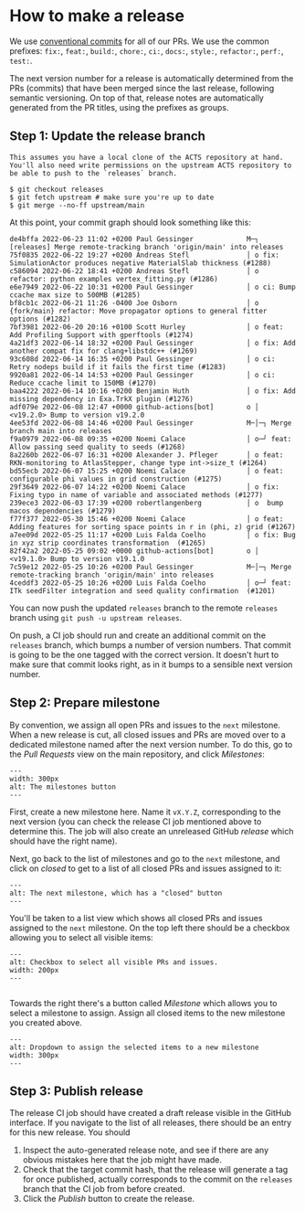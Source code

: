 # How to make a release

We use [conventional commits](https://www.conventionalcommits.org/en/v1.0.0/#summary) for all of our PRs. We use the common prefixes: `fix:`, `feat:`, `build:`, `chore:`, `ci:`, `docs:`, `style:`, `refactor:`, `perf:`, `test:`.

The next version number for a release is automatically determined from the PRs (commits) that have been merged since the last release, following semantic versioning. On top of that, release notes are automatically generated from the PR titles, using the prefixes as groups.

## Step 1: Update the release branch

```{note}
This assumes you have a local clone of the ACTS repository at hand.
You'll also need write permissions on the upstream ACTS repository to be able to push to the `releases` branch.
```


```console
$ git checkout releases
$ git fetch upstream # make sure you're up to date
$ git merge --no-ff upstream/main
```

At this point, your commit graph should look something like this:

```
de4bffa 2022-06-23 11:02 +0200 Paul Gessinger             M─┐ [releases] Merge remote-tracking branch 'origin/main' into releases
75f0835 2022-06-22 19:27 +0200 Andreas Stefl              │ o fix: SimulationActor produces negative MaterialSlab thickness (#1288)
c586094 2022-06-22 18:41 +0200 Andreas Stefl              │ o refactor: python examples vertex_fitting.py (#1286)
e6e7949 2022-06-22 10:31 +0200 Paul Gessinger             │ o ci: Bump ccache max size to 500MB (#1285)
bf8cb1c 2022-06-21 11:26 -0400 Joe Osborn                 │ o {fork/main} refactor: Move propagator options to general fitter options (#1282)
7bf3981 2022-06-20 20:16 +0100 Scott Hurley               │ o feat: Add Profiling Support with gperftools (#1274)
4a21df3 2022-06-14 18:32 +0200 Paul Gessinger             │ o fix: Add another compat fix for clang+libstdc++ (#1269)
93c608d 2022-06-14 16:35 +0200 Paul Gessinger             │ o ci: Retry nodeps build if it fails the first time (#1283)
9920a81 2022-06-14 14:53 +0200 Paul Gessinger             │ o ci: Reduce ccache limit to 150MB (#1270)
baa4222 2022-06-14 10:16 +0200 Benjamin Huth              │ o fix: Add missing dependency in Exa.TrkX plugin (#1276)
adf079e 2022-06-08 12:47 +0000 github-actions[bot]        o │ <v19.2.0> Bump to version v19.2.0
4ee53fd 2022-06-08 14:46 +0200 Paul Gessinger             M─│─┐ Merge branch main into releases
f9a0979 2022-06-08 09:35 +0200 Noemi Calace               │ o─┘ feat: Allow passing seed quality to seeds (#1268)
8a2260b 2022-06-07 16:31 +0200 Alexander J. Pfleger       │ o feat: RKN-monitoring to AtlasStepper, change type int->size_t (#1264)
bd55ecb 2022-06-07 15:25 +0200 Noemi Calace               │ o feat: configurable phi values in grid construction (#1275)
29f3649 2022-06-07 14:22 +0200 Noemi Calace               │ o fix: Fixing typo in name of variable and associated methods (#1277)
239ece3 2022-06-03 17:39 +0200 robertlangenberg           │ o  bump macos dependencies (#1279)
f77f377 2022-05-30 15:46 +0200 Noemi Calace               │ o feat: Adding features for sorting space points in r in (phi, z) grid (#1267)
a7ee09d 2022-05-25 11:17 +0200 Luis Falda Coelho          │ o fix: Bug in xyz strip coordinates transformation  (#1265)
82f42a2 2022-05-25 09:02 +0000 github-actions[bot]        o │ <v19.1.0> Bump to version v19.1.0
7c59e12 2022-05-25 10:26 +0200 Paul Gessinger             M─│─┐ Merge remote-tracking branch 'origin/main' into releases
4ceddf3 2022-05-25 10:26 +0200 Luis Falda Coelho          │ o─┘ feat: ITk seedFilter integration and seed quality confirmation  (#1201)
```

You can now push the updated `releases` branch to the remote `releases` branch using `git push -u upstream releases`. 

On push, a CI job should run and create an additional commit on the `releases` branch, which bumps a number of version numbers. That commit is going to be the one tagged with the correct version. It doesn't hurt to make sure that commit looks right, as in it bumps to a sensible next version number.


## Step 2: Prepare milestone

By convention, we assign all open PRs and issues to the `next` milestone. When a new release is cut, all closed issues and PRs are moved over to a dedicated milestone named after the next version number. To do this, go to the *Pull Requests* view on the main repository, and click *Milestones*:

```{image} /figures/release/milestones.png
---
width: 300px
alt: The milestones button
---
```

First, create a new milestone here. Name it `vX.Y.Z`, corresponding to the next version (you can check the release CI job mentioned above to determine this. The job will also create an unreleased GitHub *release* which should have the right name).

Next, go back to the list of milestones and go to the `next` milestone, and click on *closed* to get to a list of all closed PRs and issues assigned to it:

```{image} /figures/release/next_milestone.png
---
alt: The next milestone, which has a "closed" button
---
```

You'll be taken to a list view which shows all closed PRs and issues assigned to the `next` milestone. On the top left there should be a checkbox allowing you to select all visible items:

```{image} /figures/release/select_all_closed.png
---
alt: Checkbox to select all visible PRs and issues.
width: 200px
---
```

```{note} The checkbox will only select the items on the visible page. If there are many items, it's possible you'll have to redo this step until it has been applied to all items.
```

Towards the right there's a button called *Milestone* which allows you to select a milestone to assign. Assign all closed items to the new milestone you created above.

```{image} /figures/release/milestone_drop.png
---
alt: Dropdown to assign the selected items to a new milestone
width: 300px
---
```

## Step 3: Publish release

The release CI job should have created a draft release visible in the GitHub interface. If you navigate to the list of all releases, there should be an entry for this new release. You should

1. Inspect the auto-generated release note, and see if there are any obvious mistakes here that the job might have made.
2. Check that the target commit hash, that the release will generate a tag for once published, actually corresponds to the commit on the `releases` branch that the CI job from before created.
3. Click the *Publish* button to create the release.
